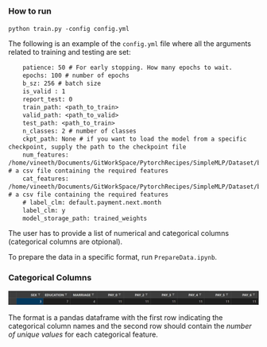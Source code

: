 ### How to run

`python train.py -config config.yml`

The following is an example of the `config.yml` file where all the arguments related to training and testing are set:

```
    patience: 50 # For early stopping. How many epochs to wait.
    epochs: 100 # number of epochs
    b_sz: 256 # batch size
    is_valid : 1
    report_test: 0
    train_path: <path_to_train>
    valid_path: <path_to_valid>
    test_path: <path_to_train>
    n_classes: 2 # number of classes
    ckpt_path: None # if you want to load the model from a specific checkpoint, supply the path to the checkpoint file
    num_features: /home/vineeth/Documents/GitWorkSpace/PytorchRecipes/SimpleMLP/Dataset/bank/numerical_clms.csv # a csv file containing the required features
    cat_features: /home/vineeth/Documents/GitWorkSpace/PytorchRecipes/SimpleMLP/Dataset/bank/categorical_clms.csv # a csv file containing the required features
    # label_clm: default.payment.next.month
    label_clm: y
    model_storage_path: trained_weights
```

The user has to provide a list of numerical and categorical columns (categorical columns are otpional). 


To prepare the data in a specific format, run `PrepareData.ipynb`.

### Categorical Columns

![alt text](images/table_example.png "Logo Title Text 1")

The format is a pandas dataframe with the first row indicating the categorical column names and the second row should contain the *number of unique values* for each categorical feature.